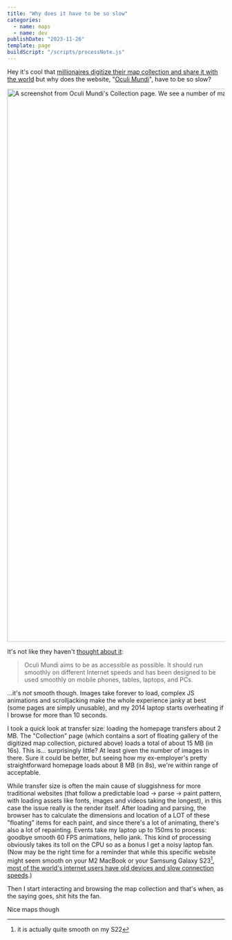 ```yaml
---
title: "Why does it have to be so slow"
categories:
  - name: maps
  - name: dev
publishDate: "2023-11-26"
template: page
buildScript: "/scripts/processNote.js"
---
```


Hey it's cool that [millionaires digitize their map collection and share it with the world](https://www.openculture.com/2023/11/oculi-mundi-a-beautiful-online-archive-of-130-ancient-maps-atlases-globes.html) but why does the website, "[Oculi Mundi](https://oculi-mundi.com/)", have to be so slow?

<img width="1280" height="618" style="aspect-ratio:1280/618;height:auto;" src="/static/images/20231126-oculi-mundi.webp" alt="A screenshot from Oculi Mundi's Collection page. We see a number of maps and manuscripts floating on a 3d canvas">

It's not like they haven't [thought about it](https://oculi-mundi.com/orientation):

> Oculi Mundi aims to be as accessible as possible. It should run smoothly on different Internet speeds and has been designed to be used smoothly on mobile phones, tables, laptops, and PCs.

...it's _not_ smooth though. Images take forever to load, complex JS animations and scrolljacking make the whole experience janky at best (some pages are simply unusable), and my 2014 laptop starts overheating if I browse for more than 10 seconds.

I took a quick look at transfer size: loading the homepage transfers about 2 MB. The "Collection" page (which contains a sort of floating gallery of the digitized map collection, pictured above) loads a total of about 15 MB (in 16s). This is... surprisingly little? At least given the number of images in there. Sure it could be better, but seeing how my ex-employer's pretty straightforward homepage loads about 8 MB (in 8s), we're within range of acceptable.

While transfer size is often the main cause of sluggishness for more traditional websites (that follow a predictable load &rarr; parse &rarr; paint pattern, with loading assets like fonts, images and videos taking the longest), in this case the issue really is the render itself. After loading and parsing, the browser has to calculate the dimensions and location of a LOT of these "floating" items for each paint, and since there's a lot of animating, there's also a lot of repainting. Events take my laptop up to 150ms to process: goodbye smooth 60 FPS animations, hello jank. This kind of processing obviously takes its toll on the CPU so as a bonus I get a noisy laptop fan. (Now may be the right time for a reminder that while this specific website might seem smooth on your M2 MacBook or your Samsung Galaxy S23[^1], [most of the world's internet users have old devices and slow connection speeds](https://infrequently.org/2022/12/performance-baseline-2023/).)

Then I start interacting and browsing the map collection and that's when, as the saying goes, shit hits the fan.

Nice maps though

[^1]: it is actually quite smooth on my S22
